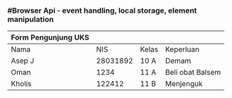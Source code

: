 
### #Browser Api - event handling, local storage, element manipulation

|Form Pengunjung UKS||||
|---|---|---|---|
|Nama|NIS|Kelas|Keperluan|
|Asep J|28031892| 10 A| Demam|
|Oman|1234|11 A| Beli obat Balsem|
|Kholis|122412|11 B| Menjenguk|


